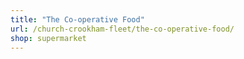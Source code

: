 ```yaml
---
title: "The Co-operative Food"
url: /church-crookham-fleet/the-co-operative-food/
shop: supermarket
---
```

